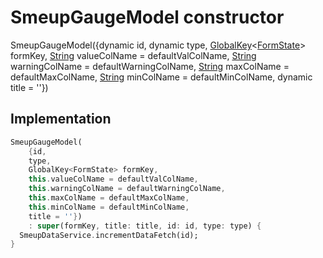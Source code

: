 


# SmeupGaugeModel constructor







SmeupGaugeModel({dynamic id, dynamic type, [GlobalKey](https://api.flutter.dev/flutter/widgets/GlobalKey-class.html)&lt;[FormState](https://api.flutter.dev/flutter/widgets/FormState-class.html)> formKey, [String](https://api.flutter.dev/flutter/dart-core/String-class.html) valueColName = defaultValColName, [String](https://api.flutter.dev/flutter/dart-core/String-class.html) warningColName = defaultWarningColName, [String](https://api.flutter.dev/flutter/dart-core/String-class.html) maxColName = defaultMaxColName, [String](https://api.flutter.dev/flutter/dart-core/String-class.html) minColName = defaultMinColName, dynamic title = ''})





## Implementation

```dart
SmeupGaugeModel(
    {id,
    type,
    GlobalKey<FormState> formKey,
    this.valueColName = defaultValColName,
    this.warningColName = defaultWarningColName,
    this.maxColName = defaultMaxColName,
    this.minColName = defaultMinColName,
    title = ''})
    : super(formKey, title: title, id: id, type: type) {
  SmeupDataService.incrementDataFetch(id);
}
```







